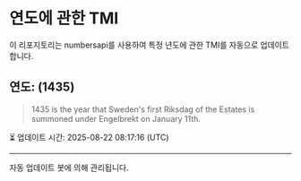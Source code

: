 
# 연도에 관한 TMI

이 리포지토리는 numbersapi를 사용하여 특정 년도에 관한 TMI를 자동으로 업데이트합니다.

## 연도: (1435)
> 1435 is the year that Sweden's first Riksdag of the Estates is summoned under Engelbrekt on January 11th.

⏳ 업데이트 시간: 2025-08-22 08:17:16 (UTC)

---
자동 업데이트 봇에 의해 관리됩니다.
